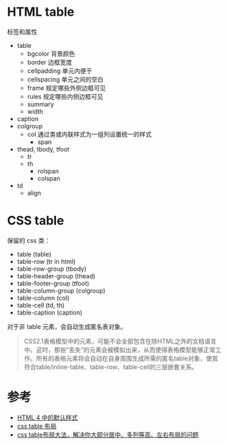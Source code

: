# HTML table
标签和属性
- table
    - bgcolor 背景颜色
    - border 边框宽度
    - cellpadding 单元内便于
    - cellspacing 单元之间的空白
    - frame 规定哪些外侧边框可见
    - rules 规定哪些内侧边框可见
    - summary
    - width
- caption
- colgroup
    - col 通过类或内联样式为一组列设置统一的样式
        - span
- thead, tbody, tfoot
    - tr
    - th
        - rolspan
        - colspan
- td
    - align

# CSS table
保留的 css 类：
- table (table)
- table-row (tr in html)
- table-row-group (tbody)
- table-header-group (thead)
- table-footer-group (tfoot)
- table-column-group (colgroup)
- table-column (col)
- table-cell (td, th)
- table-caption (caption)

对于非 table 元素，会自动生成匿名表对象。
> CSS2.1表格模型中的元素，可能不会全部包含在除HTML之外的文档语言中。这时，那些“丢失”的元素会被模拟出来，从而使得表格模型能够正常工作。所有的表格元素将会自动在自身周围生成所需的匿名table对象，使其符合table/inline-table、table-row、table-cell的三层嵌套关系。

# 参考
- [HTML 4 中的默认样式](https://www.w3.org/TR/CSS2/sample.html)
- [css table 布局](http://www.css88.com/archives/6308)
- [css table布局大法，解决你大部分居中、多列等高、左右布局的问题](https://segmentfault.com/a/1190000007007885)
